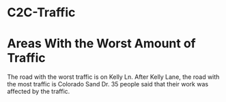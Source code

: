 # C2C-Traffic
 <h1> Areas With the Worst Amount of Traffic </h1>
 <p> The road with the worst traffic is on Kelly Ln. After Kelly Lane, the road with the most traffic is Colorado Sand Dr. 35 people said that their work was affected by the traffic.</p>
 
